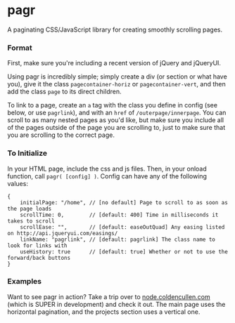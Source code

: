 pagr
====

A paginating CSS/JavaScript library for creating smoothly scrolling pages.

### Format
First, make sure you're including a recent version of jQuery and jQueryUI.

Using pagr is incredibly simple; simply create a div (or section or what have you), give it the class `pagecontainer-horiz` or `pagecontainer-vert`, and then add the class `page` to its direct children.

To link to a page, create an `a` tag with the class you define in config (see below, or use `pagrlink`), and with an `href` of `/outerpage/innerpage`. You can scroll to as many nested pages as you'd like, but make sure you include all of the pages outside of the page you are scrolling to, just to make sure that you are scrolling to the correct page.

### To Initialize
In your HTML page, include the css and js files. Then, in your onload function, call `pagr( [config] )`. Config can have any of the following values:
```
{
    initialPage: "/home", // [no default] Page to scroll to as soon as the page loads
    scrollTime: 0,        // [default: 400] Time in milliseconds it takes to scroll
    scrollEase: "",       // [default: easeOutQuad] Any easing listed on http://api.jqueryui.com/easings/
    linkName: "pagrlink", // [default: pagrlink] The class name to look for links with
    useHistory: true      // [default: true] Whether or not to use the forward/back buttons
}
```

### Examples
Want to see pagr in action? Take a trip over to [node.coldencullen.com](http://node.coldencullen.com/) (which is SUPER in development) and check it out. The main page uses the horizontal pagination, and the projects section uses a vertical one.
